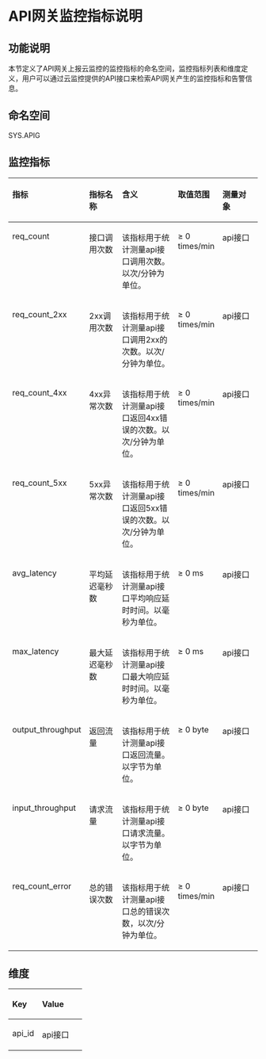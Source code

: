 # API网关监控指标说明<a name="ZH-CN_TOPIC_0084594894"></a>

## 功能说明<a name="section59820001153251"></a>

本节定义了API网关上报云监控的监控指标的命名空间，监控指标列表和维度定义，用户可以通过云监控提供的API接口来检索API网关产生的监控指标和告警信息。

## 命名空间<a name="section55128484153251"></a>

SYS.APIG

## 监控指标<a name="section57564324153251"></a>

<a name="table32198700153251"></a>
<table><thead align="left"><tr id="row43554686153251"><th class="cellrowborder" valign="top" width="15.308469153084694%" id="mcps1.1.6.1.1"><p id="p38268712153251"><a name="p38268712153251"></a><a name="p38268712153251"></a>指标</p>
</th>
<th class="cellrowborder" valign="top" width="16.328367163283673%" id="mcps1.1.6.1.2"><p id="p12757995153251"><a name="p12757995153251"></a><a name="p12757995153251"></a>指标名称</p>
</th>
<th class="cellrowborder" valign="top" width="31.546845315468452%" id="mcps1.1.6.1.3"><p id="p26764654153251"><a name="p26764654153251"></a><a name="p26764654153251"></a>含义</p>
</th>
<th class="cellrowborder" valign="top" width="15.388461153884613%" id="mcps1.1.6.1.4"><p id="p20453337153251"><a name="p20453337153251"></a><a name="p20453337153251"></a>取值范围</p>
</th>
<th class="cellrowborder" valign="top" width="21.42785721427857%" id="mcps1.1.6.1.5"><p id="p46107605153251"><a name="p46107605153251"></a><a name="p46107605153251"></a>测量对象</p>
</th>
</tr>
</thead>
<tbody><tr id="row43728521153251"><td class="cellrowborder" valign="top" width="15.308469153084694%" headers="mcps1.1.6.1.1 "><p id="p153107221155"><a name="p153107221155"></a><a name="p153107221155"></a>req_count</p>
</td>
<td class="cellrowborder" valign="top" width="16.328367163283673%" headers="mcps1.1.6.1.2 "><p id="p88431656037"><a name="p88431656037"></a><a name="p88431656037"></a>接口调用次数</p>
</td>
<td class="cellrowborder" valign="top" width="31.546845315468452%" headers="mcps1.1.6.1.3 "><p id="p876610401528"><a name="p876610401528"></a><a name="p876610401528"></a>该指标用于统计测量api接口调用次数。以次/分钟为单位。</p>
</td>
<td class="cellrowborder" valign="top" width="15.388461153884613%" headers="mcps1.1.6.1.4 "><p id="p7768340322"><a name="p7768340322"></a><a name="p7768340322"></a>≥ 0 times/min</p>
</td>
<td class="cellrowborder" valign="top" width="21.42785721427857%" headers="mcps1.1.6.1.5 "><p id="p176817408219"><a name="p176817408219"></a><a name="p176817408219"></a>api接口</p>
</td>
</tr>
<tr id="row15045394153251"><td class="cellrowborder" valign="top" width="15.308469153084694%" headers="mcps1.1.6.1.1 "><p id="p031019221852"><a name="p031019221852"></a><a name="p031019221852"></a>req_count_2xx</p>
</td>
<td class="cellrowborder" valign="top" width="16.328367163283673%" headers="mcps1.1.6.1.2 "><p id="p78431356137"><a name="p78431356137"></a><a name="p78431356137"></a>2xx调用次数</p>
</td>
<td class="cellrowborder" valign="top" width="31.546845315468452%" headers="mcps1.1.6.1.3 "><p id="p0773154018214"><a name="p0773154018214"></a><a name="p0773154018214"></a>该指标用于统计测量api接口调用2xx的次数。以次/分钟为单位。</p>
</td>
<td class="cellrowborder" valign="top" width="15.388461153884613%" headers="mcps1.1.6.1.4 "><p id="p167747401220"><a name="p167747401220"></a><a name="p167747401220"></a>≥ 0 times/min</p>
</td>
<td class="cellrowborder" valign="top" width="21.42785721427857%" headers="mcps1.1.6.1.5 "><p id="p177514403211"><a name="p177514403211"></a><a name="p177514403211"></a>api接口</p>
</td>
</tr>
<tr id="row39987979153251"><td class="cellrowborder" valign="top" width="15.308469153084694%" headers="mcps1.1.6.1.1 "><p id="p103101522251"><a name="p103101522251"></a><a name="p103101522251"></a>req_count_4xx</p>
</td>
<td class="cellrowborder" valign="top" width="16.328367163283673%" headers="mcps1.1.6.1.2 "><p id="p48438562311"><a name="p48438562311"></a><a name="p48438562311"></a>4xx异常次数</p>
</td>
<td class="cellrowborder" valign="top" width="31.546845315468452%" headers="mcps1.1.6.1.3 "><p id="p177773407215"><a name="p177773407215"></a><a name="p177773407215"></a>该指标用于统计测量api接口返回4xx错误的次数。以次/分钟为单位。</p>
</td>
<td class="cellrowborder" valign="top" width="15.388461153884613%" headers="mcps1.1.6.1.4 "><p id="p1596434112115"><a name="p1596434112115"></a><a name="p1596434112115"></a>≥ 0 times/min</p>
</td>
<td class="cellrowborder" valign="top" width="21.42785721427857%" headers="mcps1.1.6.1.5 "><p id="p10779174012211"><a name="p10779174012211"></a><a name="p10779174012211"></a>api接口</p>
</td>
</tr>
<tr id="row27949047153251"><td class="cellrowborder" valign="top" width="15.308469153084694%" headers="mcps1.1.6.1.1 "><p id="p183107221520"><a name="p183107221520"></a><a name="p183107221520"></a>req_count_5xx</p>
</td>
<td class="cellrowborder" valign="top" width="16.328367163283673%" headers="mcps1.1.6.1.2 "><p id="p1784313568315"><a name="p1784313568315"></a><a name="p1784313568315"></a>5xx异常次数</p>
</td>
<td class="cellrowborder" valign="top" width="31.546845315468452%" headers="mcps1.1.6.1.3 "><p id="p64751505153251"><a name="p64751505153251"></a><a name="p64751505153251"></a>该指标用于统计测量api接口返回5xx错误的次数。以次/分钟为单位。</p>
</td>
<td class="cellrowborder" valign="top" width="15.388461153884613%" headers="mcps1.1.6.1.4 "><p id="p7966114117119"><a name="p7966114117119"></a><a name="p7966114117119"></a>≥ 0 times/min</p>
</td>
<td class="cellrowborder" valign="top" width="21.42785721427857%" headers="mcps1.1.6.1.5 "><p id="p35516633153251"><a name="p35516633153251"></a><a name="p35516633153251"></a>api接口</p>
</td>
</tr>
<tr id="row51214241153251"><td class="cellrowborder" valign="top" width="15.308469153084694%" headers="mcps1.1.6.1.1 "><p id="p631112211511"><a name="p631112211511"></a><a name="p631112211511"></a>avg_latency</p>
</td>
<td class="cellrowborder" valign="top" width="16.328367163283673%" headers="mcps1.1.6.1.2 "><p id="p1184318561930"><a name="p1184318561930"></a><a name="p1184318561930"></a>平均延迟毫秒数</p>
</td>
<td class="cellrowborder" valign="top" width="31.546845315468452%" headers="mcps1.1.6.1.3 "><p id="p5637610153251"><a name="p5637610153251"></a><a name="p5637610153251"></a>该指标用于统计测量api接口平均响应延时时间。以毫秒为单位。</p>
</td>
<td class="cellrowborder" valign="top" width="15.388461153884613%" headers="mcps1.1.6.1.4 "><p id="p894334911113"><a name="p894334911113"></a><a name="p894334911113"></a>≥ 0 ms</p>
</td>
<td class="cellrowborder" valign="top" width="21.42785721427857%" headers="mcps1.1.6.1.5 "><p id="p11378541153251"><a name="p11378541153251"></a><a name="p11378541153251"></a>api接口</p>
</td>
</tr>
<tr id="row35298012153251"><td class="cellrowborder" valign="top" width="15.308469153084694%" headers="mcps1.1.6.1.1 "><p id="p13311142212510"><a name="p13311142212510"></a><a name="p13311142212510"></a>max_latency</p>
</td>
<td class="cellrowborder" valign="top" width="16.328367163283673%" headers="mcps1.1.6.1.2 "><p id="p158433561032"><a name="p158433561032"></a><a name="p158433561032"></a>最大延迟毫秒数</p>
</td>
<td class="cellrowborder" valign="top" width="31.546845315468452%" headers="mcps1.1.6.1.3 "><p id="p4509250153251"><a name="p4509250153251"></a><a name="p4509250153251"></a>该指标用于统计测量api接口最大响应延时时间。以毫秒为单位。</p>
</td>
<td class="cellrowborder" valign="top" width="15.388461153884613%" headers="mcps1.1.6.1.4 "><p id="p10944249101119"><a name="p10944249101119"></a><a name="p10944249101119"></a>≥ 0 ms</p>
</td>
<td class="cellrowborder" valign="top" width="21.42785721427857%" headers="mcps1.1.6.1.5 "><p id="p57295253153251"><a name="p57295253153251"></a><a name="p57295253153251"></a>api接口</p>
</td>
</tr>
<tr id="row480532827"><td class="cellrowborder" valign="top" width="15.308469153084694%" headers="mcps1.1.6.1.1 "><p id="p63112228511"><a name="p63112228511"></a><a name="p63112228511"></a>output_throughput</p>
</td>
<td class="cellrowborder" valign="top" width="16.328367163283673%" headers="mcps1.1.6.1.2 "><p id="p15843856233"><a name="p15843856233"></a><a name="p15843856233"></a>返回流量</p>
</td>
<td class="cellrowborder" valign="top" width="31.546845315468452%" headers="mcps1.1.6.1.3 "><p id="p13551332727"><a name="p13551332727"></a><a name="p13551332727"></a>该指标用于统计测量api接口返回流量。以字节为单位。</p>
</td>
<td class="cellrowborder" valign="top" width="15.388461153884613%" headers="mcps1.1.6.1.4 "><p id="p189465496111"><a name="p189465496111"></a><a name="p189465496111"></a>≥ 0 byte</p>
</td>
<td class="cellrowborder" valign="top" width="21.42785721427857%" headers="mcps1.1.6.1.5 "><p id="p55713215214"><a name="p55713215214"></a><a name="p55713215214"></a>api接口</p>
</td>
</tr>
<tr id="row11801632823"><td class="cellrowborder" valign="top" width="15.308469153084694%" headers="mcps1.1.6.1.1 "><p id="p133111622655"><a name="p133111622655"></a><a name="p133111622655"></a>input_throughput</p>
</td>
<td class="cellrowborder" valign="top" width="16.328367163283673%" headers="mcps1.1.6.1.2 "><p id="p78451256936"><a name="p78451256936"></a><a name="p78451256936"></a>请求流量</p>
</td>
<td class="cellrowborder" valign="top" width="31.546845315468452%" headers="mcps1.1.6.1.3 "><p id="p146116323213"><a name="p146116323213"></a><a name="p146116323213"></a>该指标用于统计测量api接口请求流量。以字节为单位。</p>
</td>
<td class="cellrowborder" valign="top" width="15.388461153884613%" headers="mcps1.1.6.1.4 "><p id="p2948154917114"><a name="p2948154917114"></a><a name="p2948154917114"></a>≥ 0 byte</p>
</td>
<td class="cellrowborder" valign="top" width="21.42785721427857%" headers="mcps1.1.6.1.5 "><p id="p36312327212"><a name="p36312327212"></a><a name="p36312327212"></a>api接口</p>
</td>
</tr>
<tr id="row117717327218"><td class="cellrowborder" valign="top" width="15.308469153084694%" headers="mcps1.1.6.1.1 "><p id="p23111922050"><a name="p23111922050"></a><a name="p23111922050"></a>req_count_error</p>
</td>
<td class="cellrowborder" valign="top" width="16.328367163283673%" headers="mcps1.1.6.1.2 "><p id="p1184595615310"><a name="p1184595615310"></a><a name="p1184595615310"></a>总的错误次数</p>
</td>
<td class="cellrowborder" valign="top" width="31.546845315468452%" headers="mcps1.1.6.1.3 "><p id="p96623219215"><a name="p96623219215"></a><a name="p96623219215"></a>该指标用于统计测量api接口总的错误次数，以次/分钟为单位。</p>
</td>
<td class="cellrowborder" valign="top" width="15.388461153884613%" headers="mcps1.1.6.1.4 "><p id="p1122145541119"><a name="p1122145541119"></a><a name="p1122145541119"></a>≥ 0 times/min</p>
</td>
<td class="cellrowborder" valign="top" width="21.42785721427857%" headers="mcps1.1.6.1.5 "><p id="p1968532728"><a name="p1968532728"></a><a name="p1968532728"></a>api接口</p>
</td>
</tr>
</tbody>
</table>

## 维度<a name="section45895235153251"></a>

<a name="table26526577153251"></a>
<table><thead align="left"><tr id="row46969777153251"><th class="cellrowborder" valign="top" width="40.400000000000006%" id="mcps1.1.3.1.1"><p id="p46455583153251"><a name="p46455583153251"></a><a name="p46455583153251"></a>Key</p>
</th>
<th class="cellrowborder" valign="top" width="59.599999999999994%" id="mcps1.1.3.1.2"><p id="p4805882153251"><a name="p4805882153251"></a><a name="p4805882153251"></a>Value</p>
</th>
</tr>
</thead>
<tbody><tr id="row53732137153251"><td class="cellrowborder" valign="top" width="40.400000000000006%" headers="mcps1.1.3.1.1 "><p id="p57335829153251"><a name="p57335829153251"></a><a name="p57335829153251"></a>api_id</p>
</td>
<td class="cellrowborder" valign="top" width="59.599999999999994%" headers="mcps1.1.3.1.2 "><p id="p13690533153251"><a name="p13690533153251"></a><a name="p13690533153251"></a>api接口</p>
</td>
</tr>
</tbody>
</table>

